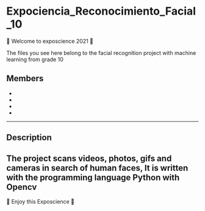 # Expociencia_Reconocimiento_Facial_10

🤩 Welcome to exposcience 2021 🤩

The files you see here belong to the facial recognition project with machine learning from grade 10

Members
-----------------------------------
-
-
-
-
-----------------------------------

Description
-----------------------------
The project scans videos, photos, gifs and cameras in search of human faces, It is written with the programming language Python with Opencv
----------------------------------------
👾 Enjoy this Exposcience 👾
